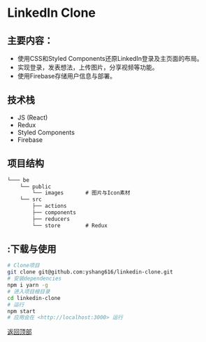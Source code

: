 # LinkedIn Clone
## 主要内容：
- 使用CSS和Styled Components还原LinkedIn登录及主页面的布局。
- 实现登录，发表想法，上传图片，分享视频等功能。
- 使用Firebase存储用户信息与部署。

## 技术栈
 - JS (React) 
 - Redux
 - Styled Components
 - Firebase

## 项目结构

```txt
└─── be    
    └── public
        └── images       # 图片与Icon素材
    └── src
        ├── actions
        ├── components   
        ├── reducers     
        └── store        # Redux
```

## :下载与使用
```bash
# Clone项目
git clone git@github.com:yshang616/linkedin-clone.git
# 安装dependencies
npm i yarn -g
# 进入项目根目录
cd linkedin-clone
# 运行
npm start
# 应用会在 <http://localhost:3000> 运行
```

<a href="#top">返回顶部</a>